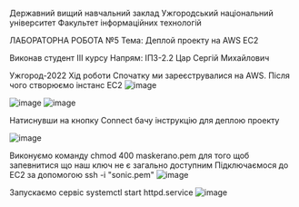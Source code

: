 Державний вищий навчальний заклад Ужгородський національний університет Факультет інформаційних технологій

ЛАБОРАТОРНА РОБОТА №5 Тема: Деплой проекту на AWS EC2

Виконав студент ІIІ курсу Напрям: ІПЗ-2.2 Цар Сергій Михайлович


Ужгород-2022 Хід роботи Спочатку ми зареєструвалися на AWS. Після чого створюємо інстанс EC2
![image](https://user-images.githubusercontent.com/75271497/217419231-ae90672c-2271-4cfa-8c8b-2580b6df3783.png)

![image](https://user-images.githubusercontent.com/75271497/217419279-85efde33-a932-4bc4-b5ab-a10768a6ec7f.png)
![image](https://user-images.githubusercontent.com/75271497/217419325-a764c021-e05d-4540-bdb1-08e7ca63e735.png)

Натиснувши на кнопку Connect бачу інструкцію для деплою проекту

![image](https://user-images.githubusercontent.com/75271497/217419378-dc4c2520-e491-46a3-97be-e41c343c5903.png)

Виконуємо команду chmod 400 maskerano.pem для того щоб запевнитися що наш ключ не є загально доступним Підключаємося до EC2 за допомогою ssh -i "sonic.pem"
![image](https://user-images.githubusercontent.com/75271497/217419633-a9baff0b-9014-4f59-bba9-c02acf7135c1.png)

Запускаємо сервіс systemctl start httpd.service
![image](https://user-images.githubusercontent.com/75271497/217419696-41e1f2af-2cb2-4bd4-81b9-d82cf45d2081.png)

